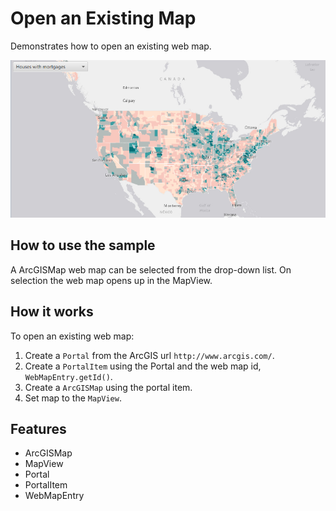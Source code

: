 <h1>Open an Existing Map</h1>

<p>Demonstrates how to open an existing web map.</p>

<p><img src="OpenExistingMap.png"/></p>

<h2>How to use the sample</h2>

<p>A ArcGISMap web map can be selected from the drop-down list. On selection the web map opens up in the MapView.</p>

<h2>How it works</h2>

<p>To open an existing web map:</p>

<ol>
    <li>Create a <code>Portal</code> from the ArcGIS url <code>http://www.arcgis.com/</code>.</li>
    <li>Create a <code>PortalItem</code> using the Portal and the web map id, <code>WebMapEntry.getId()</code>.</li>
    <li>Create a <code>ArcGISMap</code> using the portal item.</li>
    <li>Set map to the <code>MapView</code>.</li>
</ol>

<h2>Features</h2>

<ul>
    <li>ArcGISMap</li>
    <li>MapView</li>
    <li>Portal</li>
    <li>PortalItem</li>
    <li>WebMapEntry</li>
</ul>



